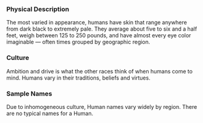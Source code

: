 ### Physical Description
The most varied in appearance, humans have skin that range anywhere from dark black to extremely pale. They average about five to six and a half feet, weigh between 125 to 250 pounds, and have almost every eye color imaginable — often times grouped by geographic region.

### Culture
Ambition and drive is what the other races think of when humans come to mind. Humans vary in their traditions, beliefs and virtues.

### Sample Names
Due to inhomogeneous culture, Human names vary widely by region. There are no typical names for a Human.